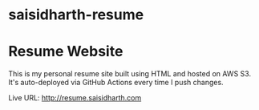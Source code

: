# saisidharth-resume
# Resume Website

This is my personal resume site built using HTML and hosted on AWS S3. It's auto-deployed via GitHub Actions every time I push changes.

Live URL: http://resume.saisidharth.com

